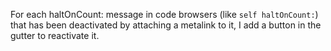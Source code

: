 For each haltOnCount: message in code browsers (like `self haltOnCount:`) that has been deactivated by attaching a metalink to it, I add a button in the gutter to reactivate it.